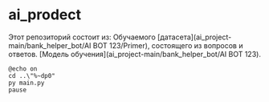# ai_prodect
Этот репозиторий состоит из:
Обучаемого [датасета](ai_project-main/bank_helper_bot/AI BOT 123/Primer), состоящего из вопросов и ответов.
[Модель обучения](ai_project-main/bank_helper_bot/AI BOT 123).

~~~
@echo on
cd ..\"%~dp0"
py main.py
pause
~~~
